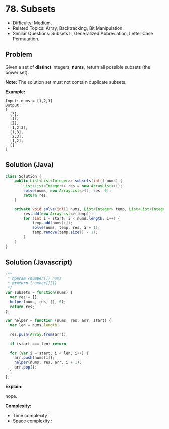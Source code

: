 # 78. Subsets

- Difficulty: Medium.
- Related Topics: Array, Backtracking, Bit Manipulation.
- Similar Questions: Subsets II, Generalized Abbreviation, Letter Case Permutation.

## Problem

Given a set of **distinct** integers, **nums**, return all possible subsets (the power set).

**Note:** The solution set must not contain duplicate subsets.

**Example:**

```
Input: nums = [1,2,3]
Output:
[
  [3],
  [1],
  [2],
  [1,2,3],
  [1,3],
  [2,3],
  [1,2],
  []
]
```

## Solution (Java)
```java
class Solution {
    public List<List<Integer>> subsets(int[] nums) {
        List<List<Integer>> res = new ArrayList<>();
        solve(nums, new ArrayList<>(), res, 0);
        return res;
    }

    private void solve(int[] nums, List<Integer> temp, List<List<Integer>> res, int start) {
        res.add(new ArrayList<>(temp));
        for (int i = start; i < nums.length; i++) {
            temp.add(nums[i]);
            solve(nums, temp, res, i + 1);
            temp.remove(temp.size() - 1);
        }
    }
}
```

## Solution (Javascript)

```javascript
/**
 * @param {number[]} nums
 * @return {number[][]}
 */
var subsets = function(nums) {
  var res = [];
  helper(nums, res, [], 0);
  return res;
};

var helper = function (nums, res, arr, start) {
  var len = nums.length;
  
  res.push(Array.from(arr));
  
  if (start === len) return;
  
  for (var i = start; i < len; i++) {
    arr.push(nums[i]);
    helper(nums, res, arr, i + 1);
    arr.pop();
  }
};
```

**Explain:**

nope.

**Complexity:**

* Time complexity :
* Space complexity :
